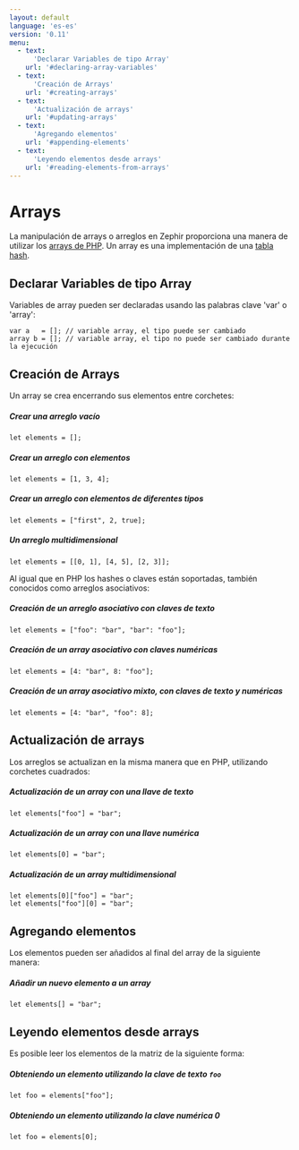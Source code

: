 ```yaml
---
layout: default
language: 'es-es'
version: '0.11'
menu:
  - text:
      'Declarar Variables de tipo Array'
    url: '#declaring-array-variables'
  - text:
      'Creación de Arrays'
    url: '#creating-arrays'
  - text:
      'Actualización de arrays'
    url: '#updating-arrays'
  - text:
      'Agregando elementos'
    url: '#appending-elements'
  - text:
      'Leyendo elementos desde arrays'
    url: '#reading-elements-from-arrays'
---
```

# Arrays

La manipulación de arrays o arreglos en Zephir proporciona una manera de utilizar los [arrays de PHP](http://www.php.net/manual/en/language.types.array.php). Un array es una implementación de una [tabla hash](http://en.wikipedia.org/wiki/Hash_table).

<a name='declaring-array-variables'></a>

## Declarar Variables de tipo Array

Variables de array pueden ser declaradas usando las palabras clave 'var' o 'array':

    var a   = []; // variable array, el tipo puede ser cambiado
    array b = []; // variable array, el tipo no puede ser cambiado durante la ejecución
    

<a name='creating-arrays'></a>

## Creación de Arrays

Un array se crea encerrando sus elementos entre corchetes:

##### Crear una arreglo vacío

    let elements = [];
    

##### Crear un arreglo con elementos

    let elements = [1, 3, 4];
    

##### Crear un arreglo con elementos de diferentes tipos

    let elements = ["first", 2, true];
    

##### Un arreglo multidimensional

    let elements = [[0, 1], [4, 5], [2, 3]];
    

Al igual que en PHP los hashes o claves están soportadas, también conocidos como arreglos asociativos:

##### Creación de un arreglo asociativo con claves de texto

    let elements = ["foo": "bar", "bar": "foo"];
    

##### Creación de un array asociativo con claves numéricas

    let elements = [4: "bar", 8: "foo"];
    

##### Creación de un array asociativo mixto, con claves de texto y numéricas

    let elements = [4: "bar", "foo": 8];
    

<a name='updating-arrays'></a>

## Actualización de arrays

Los arreglos se actualizan en la misma manera que en PHP, utilizando corchetes cuadrados:

##### Actualización de un array con una llave de texto

    let elements["foo"] = "bar";
    

##### Actualización de un array con una llave numérica

    let elements[0] = "bar";
    

##### Actualización de un array multidimensional

    let elements[0]["foo"] = "bar";
    let elements["foo"][0] = "bar";
    

<a name='appending-elements'></a>

## Agregando elementos

Los elementos pueden ser añadidos al final del array de la siguiente manera:

##### Añadir un nuevo elemento a un array

    let elements[] = "bar";
    

<a name='reading-elements-from-arrays'></a>

## Leyendo elementos desde arrays

Es posible leer los elementos de la matriz de la siguiente forma:

##### Obteniendo un elemento utilizando la clave de texto `foo`

    let foo = elements["foo"];
    

##### Obteniendo un elemento utilizando la clave numérica 0

    let foo = elements[0];
